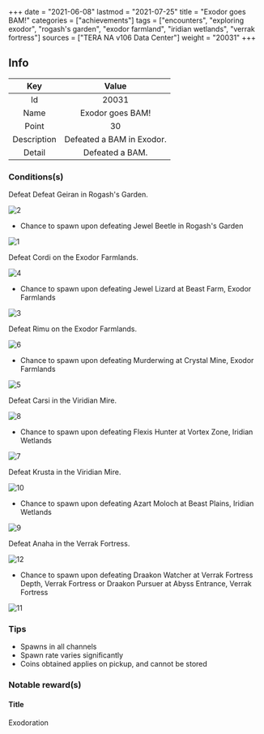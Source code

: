 +++
date = "2021-06-08"
lastmod = "2021-07-25"
title = "Exodor goes BAM!"
categories = ["achievements"]
tags = ["encounters", "exploring exodor", "rogash's garden", "exodor farmland", "iridian wetlands", "verrak fortress"]
sources = ["TERA NA v106 Data Center"]
weight = "20031"
+++

[2]: /images/achievements/encounters/20031_02.png
[1]: /images/achievements/encounters/20031_01.png

[4]: /images/achievements/encounters/20031_04.png
[3]: /images/achievements/encounters/20031_03.png

[6]: /images/achievements/encounters/20031_06.png
[5]: /images/achievements/encounters/20031_05.png

[8]: /images/achievements/encounters/20031_08.png
[7]: /images/achievements/encounters/20031_07.png

[10]: /images/achievements/encounters/20031_10.png
[9]: /images/achievements/encounters/20031_09.png

[12]: /images/achievements/encounters/20031_12.png
[11]: /images/achievements/encounters/20031_11.png

## Info

Key | Value
:-: | :-:
Id | 20031
Name | Exodor goes BAM!
Point | 30
Description | Defeated a BAM in Exodor.
Detail | Defeated a BAM.

### Conditions(s)

Defeat Defeat Geiran in Rogash's Garden.

![2]

- Chance to spawn upon defeating Jewel Beetle in Rogash's Garden

![1]

Defeat Cordi on the Exodor Farmlands.

![4]

- Chance to spawn upon defeating Jewel Lizard at Beast Farm, Exodor Farmlands

![3]

Defeat Rimu on the Exodor Farmlands.

![6]

- Chance to spawn upon defeating Murderwing at Crystal Mine, Exodor Farmlands

![5]

Defeat Carsi in the Viridian Mire.

![8]

- Chance to spawn upon defeating Flexis Hunter at Vortex Zone, Iridian Wetlands

![7]

Defeat Krusta in the Viridian Mire.

![10]

- Chance to spawn upon defeating Azart Moloch at Beast Plains, Iridian Wetlands

![9]

Defeat Anaha in the Verrak Fortress.

![12]

- Chance to spawn upon defeating Draakon Watcher at Verrak Fortress Depth, Verrak Fortress or Draakon Pursuer at Abyss Entrance, Verrak Fortress

![11]

### Tips
- Spawns in all channels
- Spawn rate varies significantly
- Coins obtained applies on pickup, and cannot be stored

### Notable reward(s)

#### Title
Exodoration
